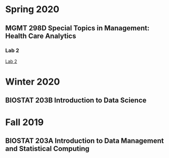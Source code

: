 # Spring 2020
## MGMT 298D Special Topics in Management: Health Care Analytics


### Lab 2
[Lab 2](tony-lim96.github.io/MGMT-298D/Lab2)


# Winter 2020
## BIOSTAT 203B Introduction to Data Science

# Fall 2019
## BIOSTAT 203A Introduction to Data Management and Statistical Computing
